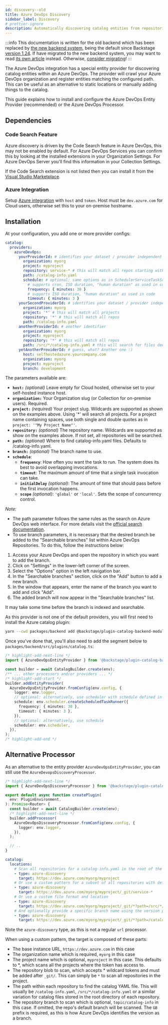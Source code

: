 ```yaml
---
id: discovery--old
title: Azure DevOps Discovery
sidebar_label: Discovery
# prettier-ignore
description: Automatically discovering catalog entities from repositories in an Azure DevOps organization
---
```


:::info
This documentation is written for the old backend which has been replaced by [the new backend system](../../backend-system/index.md), being the default since Backstage [version 1.24](../../releases/v1.24.0.md). If have migrated to the new backend system, you may want to read [its own article](./discovery.md) instead. Otherwise, [consider migrating](../../backend-system/building-backends/08-migrating.md)!
:::

The Azure DevOps integration has a special entity provider for discovering
catalog entities within an Azure DevOps. The provider will crawl your Azure
DevOps organization and register entities matching the configured path. This can
be useful as an alternative to static locations or manually adding things to the
catalog.

This guide explains how to install and configure the Azure DevOps Entity Provider (recommended) or the Azure DevOps Processor.

## Dependencies

### Code Search Feature

Azure discovery is driven by the Code Search feature in Azure DevOps, this may not be enabled by default. For Azure
DevOps Services you can confirm this by looking at the installed extensions in your Organization Settings. For Azure
DevOps Server you'll find this information in your Collection Settings.

If the Code Search extension is not listed then you can install it from the [Visual Studio Marketplace](https://marketplace.visualstudio.com/items?itemName=ms.vss-code-search&targetId=f9352dac-ba6e-434e-9241-a848a510ce3f&utm_source=vstsproduct&utm_medium=SearchExtStatus).

### Azure Integration

Setup [Azure integration](locations.md) with `host` and `token`. Host must be `dev.azure.com` for Cloud users, otherwise set this to your on-premise hostname.

## Installation

At your configuration, you add one or more provider configs:

```yaml title="app-config.yaml"
catalog:
  providers:
    azureDevOps:
      yourProviderId: # identifies your dataset / provider independent of config changes
        organization: myorg
        project: myproject
        repository: service-* # this will match all repos starting with service-*
        path: /catalog-info.yaml
        schedule: # optional; same options as in SchedulerServiceTaskScheduleDefinition
          # supports cron, ISO duration, "human duration" as used in code
          frequency: { minutes: 30 }
          # supports ISO duration, "human duration" as used in code
          timeout: { minutes: 3 }
      yourSecondProviderId: # identifies your dataset / provider independent of config changes
        organization: myorg
        project: '*' # this will match all projects
        repository: '*' # this will match all repos
        path: /catalog-info.yaml
      anotherProviderId: # another identifier
        organization: myorg
        project: myproject
        repository: '*' # this will match all repos
        path: /src/*/catalog-info.yaml # this will search for files deep inside the /src folder
      yetAnotherProviderId: # guess, what? Another one :)
        host: selfhostedazure.yourcompany.com
        organization: myorg
        project: myproject
        branch: development
```

The parameters available are:

- **`host:`** _(optional)_ Leave empty for Cloud hosted, otherwise set to your self-hosted instance host.
- **`organization:`** Your Organization slug (or Collection for on-premise users). Required.
- **`project:`** _(required)_ Your project slug. Wildcards are supported as shown on the examples above. Using '\*' will search all projects. For a project name containing spaces, use both single and double quotes as in `project: '"My Project Name"'`.
- **`repository:`** _(optional)_ The repository name. Wildcards are supported as show on the examples above. If not set, all repositories will be searched.
- **`path:`** _(optional)_ Where to find catalog-info.yaml files. Defaults to /catalog-info.yaml.
- **`branch:`** _(optional)_ The branch name to use.
- **`schedule`**:
  - **`frequency`**:
    How often you want the task to run. The system does its best to avoid overlapping invocations.
  - **`timeout`**:
    The maximum amount of time that a single task invocation can take.
  - **`initialDelay`** _(optional)_:
    The amount of time that should pass before the first invocation happens.
  - **`scope`** _(optional)_:
    `'global'` or `'local'`. Sets the scope of concurrency control.

_Note:_

- The path parameter follows the same rules as the search on Azure DevOps web interface. For more details visit the [official search documentation](https://docs.microsoft.com/en-us/azure/devops/project/search/get-started-search?view=azure-devops).
- To use branch parameters, it is necessary that the desired branch be added to the "Searchable branches" list within Azure DevOps Repositories. To do this, follow the instructions below:

1. Access your Azure DevOps and open the repository in which you want to add the branch.
2. Click on "Settings" in the lower-left corner of the screen.
3. Select the "Options" option in the left navigation bar.
4. In the "Searchable branches" section, click on the "Add" button to add a new branch.
5. In the window that appears, enter the name of the branch you want to add and click "Add".
6. The added branch will now appear in the "Searchable branches" list.

It may take some time before the branch is indexed and searchable.

As this provider is not one of the default providers, you will first need to install
the Azure catalog plugin:

```bash title="From your Backstage root directory"
yarn --cwd packages/backend add @backstage/plugin-catalog-backend-module-azure
```

Once you've done that, you'll also need to add the segment below to `packages/backend/src/plugins/catalog.ts`:

```ts title="packages/backend/src/plugins/catalog.ts"
/* highlight-add-next-line */
import { AzureDevOpsEntityProvider } from '@backstage/plugin-catalog-backend-module-azure';

const builder = await CatalogBuilder.create(env);
/** ... other processors and/or providers ... */
/* highlight-add-start */
builder.addEntityProvider(
  AzureDevOpsEntityProvider.fromConfig(env.config, {
    logger: env.logger,
    // optional: alternatively, use scheduler with schedule defined in app-config.yaml
    schedule: env.scheduler.createScheduledTaskRunner({
      frequency: { minutes: 30 },
      timeout: { minutes: 3 },
    }),
    // optional: alternatively, use schedule
    scheduler: env.scheduler,
  }),
);
/* highlight-add-end */
```

## Alternative Processor

As an alternative to the entity provider `AzureDevOpsEntityProvider`, you can still use the `AzureDevopsDiscoveryProcessor`.

```ts title="packages/backend/src/plugins/catalog.ts"
/* highlight-add-next-line */
import { AzureDevOpsDiscoveryProcessor } from '@backstage/plugin-catalog-backend-module-azure';

export default async function createPlugin(
  env: PluginEnvironment,
): Promise<Router> {
  const builder = await CatalogBuilder.create(env);
  /* highlight-add-next-line */
  builder.addProcessor(
    AzureDevOpsDiscoveryProcessor.fromConfig(env.config, {
      logger: env.logger,
    }),
  );

  // ..
}
```

```yaml
catalog:
  locations:
    # Scan all repositories for a catalog-info.yaml in the root of the default branch
    - type: azure-discovery
      target: https://dev.azure.com/myorg/myproject
    # Or use a custom pattern for a subset of all repositories with default repository
    - type: azure-discovery
      target: https://dev.azure.com/myorg/myproject/_git/service-*
    # Or use a custom file format and location
    - type: azure-discovery
      target: https://dev.azure.com/myorg/myproject/_git/*?path=/src/*/catalog-info.yaml
    # And optionally provide a specific branch name using the version parameter
    - type: azure-discovery
      target: https://dev.azure.com/myorg/myproject/_git/*?path=/catalog-info.yaml&version=GBtopic/catalog-info
```

Note the `azure-discovery` type, as this is not a regular `url` processor.

When using a custom pattern, the target is composed of these parts:

- The base instance URL, `https://dev.azure.com` in this case
- The organization name which is required, `myorg` in this case
- The project name which is optional, `myproject` in this case. This defaults to \*, which scans all the projects where the token has access to.
- The repository blob to scan, which accepts \* wildcard tokens and must be
  added after `_git/`. This can simply be `*` to scan all repositories in the
  project.
- The path within each repository to find the catalog YAML file. This will
  usually be `/catalog-info.yaml`, `/src/*/catalog-info.yaml` or a similar
  variation for catalog files stored in the root directory of each repository.
- The repository branch to scan which is optional, `topic/catalog-info` in this case. If omitted, the repo's default branch will be scanned. The `GB` prefix is required, as this is how Azure DevOps identifies the version as a branch.
